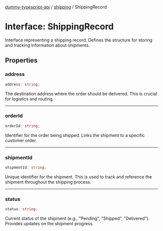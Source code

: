[dummy-typescript-api](../../index.md) / [shipping](../index.md) / ShippingRecord

# Interface: ShippingRecord

Interface representing a shipping record.
Defines the structure for storing and tracking information about shipments.

## Properties

### address

```ts
address: string;
```

The destination address where the order should be delivered. This is crucial for logistics and routing.

***

### orderId

```ts
orderId: string;
```

Identifier for the order being shipped. Links the shipment to a specific customer order.

***

### shipmentId

```ts
shipmentId: string;
```

Unique identifier for the shipment. This is used to track and reference the shipment throughout the shipping process.

***

### status

```ts
status: string;
```

Current status of the shipment (e.g., "Pending", "Shipped", "Delivered"). Provides updates on the shipment progress.
